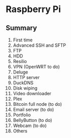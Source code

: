 # Raspberry Pi

## Summary
1. First time
2. Advanced SSH and SFTP
3. FTP
4. HDD
5. Resilio
6. VPN (OpenWRT to do)
7. Deluge
8. HTTP server
9. DuckDNS
10. Disk wiping
11. Video downloader
12. Plex
13. Bitcoin full node (to do)
14. Email server (to do)
15. Portfolio
16. BellyButton (to do)
17. Webcam (to do)
99. Others